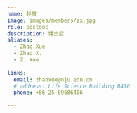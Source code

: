 ```yaml
---
name: 赵雪
image: images/members/zx.jpg
role: postdoc
description: 博士后
aliases:
  - Zhao Xue
  - Zhao X.
  - Z. Xue
  
links:
  email: zhaoxue@nju.edu.cn
  # address: Life Science Building B416
  phone: +86-25-89686406

---
```

